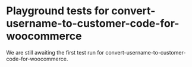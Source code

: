 # Playground tests for convert-username-to-customer-code-for-woocommerce
We are still awaiting the first test run for convert-username-to-customer-code-for-woocommerce.

